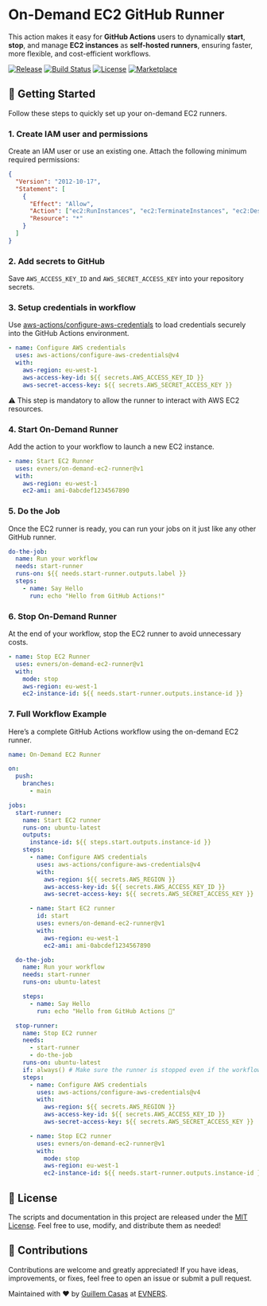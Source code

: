 # On-Demand EC2 GitHub Runner

This action makes it easy for **GitHub Actions** users to dynamically **start**, **stop**, and manage **EC2 instances** as **self-hosted runners**, ensuring faster, more flexible, and cost-efficient workflows.

[![Release](https://img.shields.io/github/v/release/evners/on-demand-ec2-runner)](https://github.com/evners/on-demand-ec2-runner/releases)
[![Build Status](https://github.com/evners/on-demand-ec2-runner/actions/workflows/release.yml/badge.svg)](https://github.com/evners/on-demand-ec2-runner/actions)
[![License](https://img.shields.io/github/license/evners/on-demand-ec2-runner)](LICENSE)
[![Marketplace](https://img.shields.io/badge/marketplace-on--demand--ec2--runner-blue)](https://github.com/marketplace/actions/on-demand-ec2-runner)

## 🚀 Getting Started

Follow these steps to quickly set up your on-demand EC2 runners.

### 1. Create IAM user and permissions

Create an IAM user or use an existing one. Attach the following minimum required permissions:

```json
{
  "Version": "2012-10-17",
  "Statement": [
    {
      "Effect": "Allow",
      "Action": ["ec2:RunInstances", "ec2:TerminateInstances", "ec2:DescribeInstances", "ec2:DescribeInstanceStatus"],
      "Resource": "*"
    }
  ]
}
```

### 2. Add secrets to GitHub

Save `AWS_ACCESS_KEY_ID` and `AWS_SECRET_ACCESS_KEY` into your repository secrets.

### 3. Setup credentials in workflow

Use [aws-actions/configure-aws-credentials](https://github.com/aws-actions/configure-aws-credentials) to load credentials securely into the GitHub Actions environment.

```yaml
- name: Configure AWS credentials
  uses: aws-actions/configure-aws-credentials@v4
  with:
    aws-region: eu-west-1
    aws-access-key-id: ${{ secrets.AWS_ACCESS_KEY_ID }}
    aws-secret-access-key: ${{ secrets.AWS_SECRET_ACCESS_KEY }}
```

⚠️ This step is mandatory to allow the runner to interact with AWS EC2 resources.

### 4. Start On-Demand Runner

Add the action to your workflow to launch a new EC2 instance.

```yaml
- name: Start EC2 Runner
  uses: evners/on-demand-ec2-runner@v1
  with:
    aws-region: eu-west-1
    ec2-ami: ami-0abcdef1234567890
```

### 5. Do the Job

Once the EC2 runner is ready, you can run your jobs on it just like any other GitHub runner.

```yaml
do-the-job:
  name: Run your workflow
  needs: start-runner
  runs-on: ${{ needs.start-runner.outputs.label }}
  steps:
    - name: Say Hello
      run: echo "Hello from GitHub Actions!"
```

### 6. Stop On-Demand Runner

At the end of your workflow, stop the EC2 runner to avoid unnecessary costs.

```yaml
- name: Stop EC2 Runner
  uses: evners/on-demand-ec2-runner@v1
  with:
    mode: stop
    aws-region: eu-west-1
    ec2-instance-id: ${{ needs.start-runner.outputs.instance-id }}
```

### 7. Full Workflow Example

Here’s a complete GitHub Actions workflow using the on-demand EC2 runner.

```yaml
name: On-Demand EC2 Runner

on:
  push:
    branches:
      - main

jobs:
  start-runner:
    name: Start EC2 runner
    runs-on: ubuntu-latest
    outputs:
      instance-id: ${{ steps.start.outputs.instance-id }}
    steps:
      - name: Configure AWS credentials
        uses: aws-actions/configure-aws-credentials@v4
        with:
          aws-region: ${{ secrets.AWS_REGION }}
          aws-access-key-id: ${{ secrets.AWS_ACCESS_KEY_ID }}
          aws-secret-access-key: ${{ secrets.AWS_SECRET_ACCESS_KEY }}

      - name: Start EC2 runner
        id: start
        uses: evners/on-demand-ec2-runner@v1
        with:
          aws-region: eu-west-1
          ec2-ami: ami-0abcdef1234567890

  do-the-job:
    name: Run your workflow
    needs: start-runner
    runs-on: ubuntu-latest

    steps:
      - name: Say Hello
        run: echo "Hello from GitHub Actions 🚀"

  stop-runner:
    name: Stop EC2 runner
    needs:
      - start-runner
      - do-the-job
    runs-on: ubuntu-latest
    if: always() # Make sure the runner is stopped even if the workflow fails.
    steps:
      - name: Configure AWS credentials
        uses: aws-actions/configure-aws-credentials@v4
        with:
          aws-region: ${{ secrets.AWS_REGION }}
          aws-access-key-id: ${{ secrets.AWS_ACCESS_KEY_ID }}
          aws-secret-access-key: ${{ secrets.AWS_SECRET_ACCESS_KEY }}

      - name: Stop EC2 runner
        uses: evners/on-demand-ec2-runner@v1
        with:
          mode: stop
          aws-region: eu-west-1
          ec2-instance-id: ${{ needs.start-runner.outputs.instance-id }}
```

## 📝 License

The scripts and documentation in this project are released under the [MIT License](./LICENSE). Feel free to use, modify, and distribute them as needed!

## 🤝 Contributions

Contributions are welcome and greatly appreciated! If you have ideas, improvements, or fixes, feel free to open an issue or submit a pull request.

Maintained with ❤️ by [Guillem Casas](https://github.com/gucasassi) at [EVNERS](https://github.com/evners).
